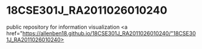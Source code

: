 # 18CSE301J_RA2011026010240
public repository for information visualization
<a href="https://allenben18.github.io/18CSE301J_RA2011026010240/"18CSE301J_RA2011026010240></a>
